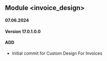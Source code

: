 ## Module <invoice_design>

#### 07.06.2024
#### Version 17.0.1.0.0
#### ADD
- Initial commit for Custom Design For Invoices
